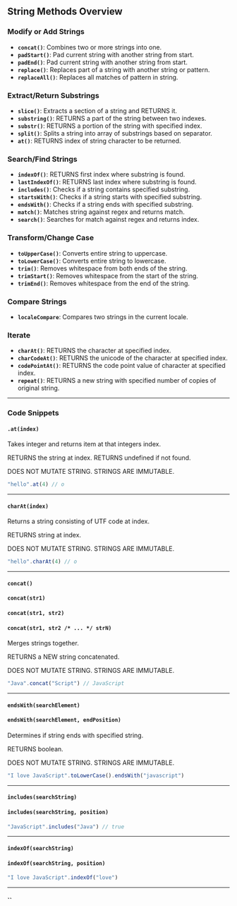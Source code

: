 ## String Methods Overview

### Modify or Add Strings
- **`concat()`**: Combines two or more strings into one.
- **`padStart()`**: Pad current string with another string from start.
- **`padEnd()`**: Pad current string with another string from start.
- **`replace()`**: Replaces part of a string with another string or pattern.
- **`replaceAll()`**: Replaces all matches of pattern in string.

### Extract/Return Substrings
- **`slice()`**: Extracts a section of a string and RETURNS it.
- **`substring()`**: RETURNS a part of the string between two indexes.
- **`substr()`**: RETURNS a portion of the string with specified index.
- **`split()`**: Splits a string into array of substrings based on separator.
- **`at()`**: RETURNS index of string character to be returned.

### Search/Find Strings
- **`indexOf()`**: RETURNS first index where substring is found.
- **`lastIndexOf()`**: RETURNS last index where substring is found.
- **`includes()`**: Checks if a string contains specified substring.
- **`startsWith()`**: Checks if a string starts with specified substring.
- **`endsWith()`**: Checks if a string ends with specified substring.
- **`match()`**: Matches string against regex and returns match.
- **`search()`**: Searches for match against regex and returns index. 

### Transform/Change Case
- **`toUpperCase()`**: Converts entire string to uppercase.
- **`toLowerCase()`**: Converts entire string to lowercase.
- **`trim()`**: Removes whitespace from both ends of the string.
- **`trimStart()`**: Removes whitespace from the start of the string.
- **`trimEnd()`**: Removes whitespace from the end of the string.

### Compare Strings
- **`localeCompare`**: Compares two strings in the current locale.

### Iterate
- **`charAt()`**: RETURNS the character at specified index.
- **`charCodeAt()`**: RETURNS the unicode of the character at specified index.
- **`codePointAt()`**: RETURNS the code point value of character at specified index.
- **`repeat()`**: RETURNS a new string with specified number of copies of original string.

---

### Code Snippets

#### `.at(index)`
Takes integer and returns item at that integers index.

RETURNS the string at index.
RETURNS undefined if not found.

DOES NOT MUTATE STRING. STRINGS ARE IMMUTABLE.
```js
"hello".at(4) // o
```
---

#### `charAt(index)`
Returns a string consisting of UTF code at index.

RETURNS string at index.

DOES NOT MUTATE STRING. STRINGS ARE IMMUTABLE.
```js
"hello".charAt(4) // o
```

---
#### `concat()`
#### `concat(str1)`
#### `concat(str1, str2)`
#### `concat(str1, str2 /* ... */ strN)`
Merges strings together.

RETURNS a NEW string concatenated.

DOES NOT MUTATE STRING. STRINGS ARE IMMUTABLE.
```js
"Java".concat("Script") // JavaScript
```

---
#### `endsWith(searchElement)`
#### `endsWith(searchElement, endPosition)`
Determines if string ends with specified string.

RETURNS boolean.

DOES NOT MUTATE STRING. STRINGS ARE IMMUTABLE.
```js
"I love JavaScript".toLowerCase().endsWith("javascript")
```

---
#### `includes(searchString)`
#### `includes(searchString, position)`
```js
"JavaScript".includes("Java") // true
```

---
#### `indexOf(searchString)`
#### `indexOf(searchString, position)`
```js
"I love JavaScript".indexOf("love")
```

---
#### ``